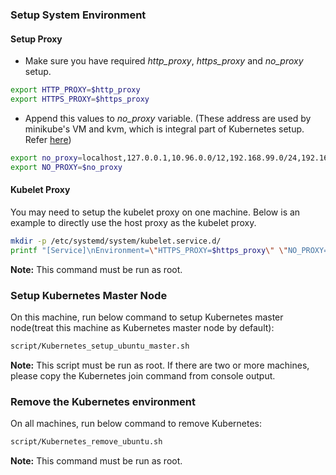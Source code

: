 
### Setup System Environment

#### Setup Proxy

- Make sure you have required *http_proxy*, *https_proxy* and *no_proxy* setup.
```bash
export HTTP_PROXY=$http_proxy
export HTTPS_PROXY=$https_proxy
```
- Append this values to *no_proxy* variable. (These address are used by minikube's VM and kvm, which is integral part of Kubernetes setup. Refer [here](https://github.com/kubernetes/minikube/blob/master/docs/http_proxy.md "here"))
```bash
export no_proxy=localhost,127.0.0.1,10.96.0.0/12,192.168.99.0/24,192.168.39.0/24
export NO_PROXY=$no_proxy
```

#### Kubelet Proxy
You may need to setup the kubelet proxy on one machine. Below is an example to directly use the host proxy as the kubelet proxy.
```bash
mkdir -p /etc/systemd/system/kubelet.service.d/
printf "[Service]\nEnvironment=\"HTTPS_PROXY=$https_proxy\" \"NO_PROXY=$no_proxy\"\n" | sudo tee /etc/systemd/system/kubelet.service.d/proxy.conf
```
**Note:** This command must be run as root.



### Setup Kubernetes Master Node
On this machine, run below command to setup Kubernetes master node(treat this machine as Kubernetes master node by default):
```bash
script/Kubernetes_setup_ubuntu_master.sh
```

**Note:** This script must be run as root. If there are two or more machines, please copy the Kubernetes join command from console output.

### Remove the Kubernetes environment
On all machines, run below command to remove Kubernetes:
```bash
script/Kubernetes_remove_ubuntu.sh
```
**Note:** This command must be run as root.
